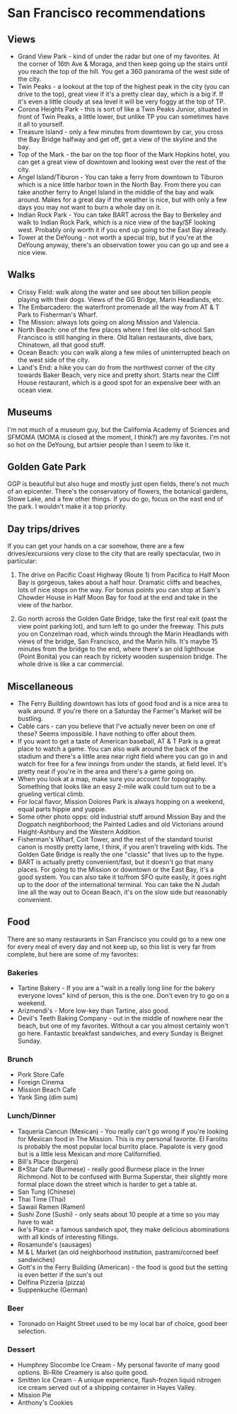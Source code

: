 San Francisco recommendations
=============================

Views
-----
* Grand View Park - kind of under the radar but one of my favorites. At the corner of 16th Ave & Moraga, and then keep going up the stairs until you reach the top of the hill.  You get a 360 panorama of the west side of the city.
* Twin Peaks - a lookout at the top of the highest peak in the city (you can drive to the top), great view if it's a pretty clear day, which is a big if.  If it's even a little cloudy at sea level it will be very foggy at the top of TP.
* Corona Heights Park - this is sort of like a Twin Peaks Junior, situated in front of Twin Peaks, a little lower, but unlike TP you can sometimes have it all to yourself.
* Treasure Island - only a few minutes from downtown by car, you cross the Bay Bridge halfway and get off, get a view of the skyline and the bay.
* Top of the Mark - the bar on the top floor of the Mark Hopkins hotel, you can get a great view of downtown and looking west over the rest of the city.
* Angel Island/Tiburon - You can take a ferry from downtown to Tiburon which is a nice little harbor town in the North Bay.  From there you can take another ferry to Angel Island in the middle of the bay and walk around.  Makes for a great day if the weather is nice, but with only a few days you may not want to burn a whole day on it.
* Indian Rock Park - You can take BART across the Bay to Berkeley and walk to Indian Rock Park, which is a nice view of the bay/SF looking west.  Probably only worth it if you end up going to the East Bay already.
* Tower at the DeYoung - not worth a special trip, but if you're at the DeYoung anyway, there's an observation tower you can go up and see a nice view.

Walks
-----
* Crissy Field: walk along the water and see about ten billion people playing with their dogs.  Views of the GG Bridge, Marin Headlands, etc.
* The Embarcadero: the waterfront promenade all the way from AT & T Park to Fisherman's Wharf.
* The Mission: always lots going on along Mission and Valencia.
* North Beach: one of the few places where I feel like old-school San Francisco is still hanging in there.  Old Italian restaurants, dive bars, Chinatown, all that good stuff.
* Ocean Beach: you can walk along a few miles of uninterrupted beach on the west side of the city.
* Land's End: a hike you can do from the northwest corner of the city towards Baker Beach, very nice and pretty short.  Starts near the Cliff House restaurant, which is a good spot for an expensive beer with an ocean view.

Museums
-------
I'm not much of a museum guy, but the California Academy of Sciences and SFMOMA (MOMA is closed at the moment, I think?) are my favorites. I'm not so hot on the DeYoung, but artsier people than I seem to like it.

Golden Gate Park
----------------
GGP is beautiful but also huge and mostly just open fields, there's not much of an epicenter.  There's the conservatory of flowers, the botanical gardens, Stowe Lake, and a few other things.  If you do go, focus on the east end of the park.  I wouldn't make it a top priority.

Day trips/drives
----------------
If you can get your hands on a car somehow, there are a few drives/excursions very close to the city that are really spectacular, two in particular:

1. The drive on Pacific Coast Highway (Route 1) from Pacifica to Half Moon Bay is gorgeous, takes about a half hour.  Dramatic cliffs and beaches, lots of nice stops on the way.  For bonus points you can stop at Sam's Chowder House in Half Moon Bay for food at the end and take in the view of the harbor.

2. Go north across the Golden Gate Bridge, take the first real exit (past the view point parking lot), and turn left to go under the freeway.  This puts you on Conzelman road, which winds through the Marin Headlands with views of the bridge, San Francisco, and the Marin hills.  It's maybe 15 minutes from the bridge to the end, where there's an old lighthouse (Point Bonita) you can reach by rickety wooden suspension bridge.  The whole drive is like a car commercial.

Miscellaneous
-------------
* The Ferry Building downtown has lots of good food and is a nice area to walk around.  If you're there on a Saturday the Farmer's Market will be bustling.
* Cable cars - can you believe that I've actually never been on one of these?  Seems impossible.  I have nothing to offer about them.
* If you want to get a taste of American baseball, AT & T Park is a great place to watch a game.  You can also walk around the back of the stadium and there's a little area near right field where you can go in and watch for free for a few innings from under the stands, at field level.  It's pretty neat if you're in the area and there's a game going on.
* When you look at a map, make sure you account for topography. Something that looks like an easy 2-mile walk could turn out to be a grueling vertical climb.
* For local flavor, Mission Dolores Park is always hopping on a weekend, equal parts hippie and yuppie.
* Some other photo opps: old industrial stuff around Mission Bay and the Dogpatch neighborhood; the Painted Ladies and old Victorians around Haight-Ashbury and the Western Addition.
* Fisherman's Wharf, Coit Tower, and the rest of the standard tourist canon is mostly pretty lame, I think, if you aren't traveling with kids.  The Golden Gate Bridge is really the one "classic" that lives up to the hype.
* BART is actually pretty convenient/fast, but it doesn't go that many places.  For going to the Mission or downtown or the East Bay, it's a good system.  You can also take it to/from SFO quite easily, it goes right up to the door of the international terminal.  You can take the N Judah line all the way out to Ocean Beach, it's on the slow side but reasonably convenient.

Food
----

There are so many restaurants in San Francisco you could go to a new one for every meal of every day and not keep up, so this list is very far from complete, but here are some of my favorites:

### Bakeries
* Tartine Bakery - If you are a "wait in a really long line for the bakery everyone loves" kind of person, this is the one.  Don't even try to go on a weekend.
* Arizmendi's - More low-key than Tartine, also good.
* Devil's Teeth Baking Company - out in the middle of nowhere near the beach, but one of my favorites.  Without a car you almost certainly won't go here.  Fantastic breakfast sandwiches, and every Sunday is Beignet Sunday.

### Brunch
* Pork Store Cafe
* Foreign Cinema
* Mission Beach Cafe
* Yank Sing (dim sum)

### Lunch/Dinner
*  Taqueria Cancun (Mexican) - You really can't go wrong if you're looking for Mexican food in The Mission.  This is my personal favorite.  El Farolito is probably the most popular local burrito place.  Papalote is very good but is a little less Mexican and more Californified.
* Bill's Place (burgers)
* B*Star Cafe (Burmese) - really good Burmese place in the Inner Richmond.  Not to be confused with Burma Superstar, their slightly more formal place down the street which is harder to get a table at.
* San Tung (Chinese)
* Thai Time (Thai)
* Sawaii Ramen (Ramen)
* Sushi Zone (Sushi) - only seats about 10 people at a time so you may have to wait
* Ike's Place - a famous sandwich spot, they make delicious abominations with all kinds of interesting fillings.
* Rosamunde's (sausages)
* M & L Market (an old neighborhood institution, pastrami/corned beef sandwiches)
* Gott's in the Ferry Building (American) - the food is good but the setting is even better if the sun's out
* Delfina Pizzeria (pizza)
* Suppenkuche (German)

### Beer
* Toronado on Haight Street used to be my local bar of choice, good beer selection.

### Dessert
* Humphrey Slocombe Ice Cream - My personal favorite of many good options.  Bi-Rite Creamery is also quite good.
* Smitten Ice Cream - A unique experience, flash-frozen liquid nitrogen ice cream served out of a shipping container in Hayes Valley.
* Mission Pie
* Anthony's Cookies